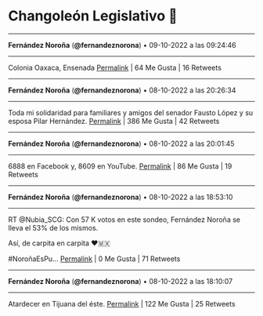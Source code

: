# Changoleón Legislativo 🙈
*****
**Fernández Noroña** (**@fernandeznorona**) • 09-10-2022 a las 09:24:46
*****
Colonia Oaxaca, Ensenada
[Permalink](https://twitter.com/fernandeznorona/status/1579160957733212160) | 64 Me Gusta | 16 Retweets
*****
**Fernández Noroña** (**@fernandeznorona**) • 08-10-2022 a las 20:26:34
*****
Toda mi solidaridad para familiares y amigos del senador Fausto López y su esposa Pilar Hernández.
[Permalink](https://twitter.com/fernandeznorona/status/1578965115793440770) | 386 Me Gusta | 42 Retweets
*****
**Fernández Noroña** (**@fernandeznorona**) • 08-10-2022 a las 20:01:45
*****
6888 en Facebook y, 8609 en YouTube.
[Permalink](https://twitter.com/fernandeznorona/status/1578958873943080961) | 86 Me Gusta | 19 Retweets
*****
**Fernández Noroña** (**@fernandeznorona**) • 08-10-2022 a las 18:53:10
*****
RT @Nubia_SCG: Con 57 K votos en este sondeo, Fernández Noroña se lleva el 53% de los mismos.


Así, de carpita en carpita ♥️🇲🇽


\#NoroñaEsPu…
[Permalink](https://twitter.com/fernandeznorona/status/1578941614495395840) | 0 Me Gusta | 71 Retweets
*****
**Fernández Noroña** (**@fernandeznorona**) • 08-10-2022 a las 18:10:07
*****
Atardecer en Tijuana del éste.
[Permalink](https://twitter.com/fernandeznorona/status/1578930780578885632) | 122 Me Gusta | 25 Retweets